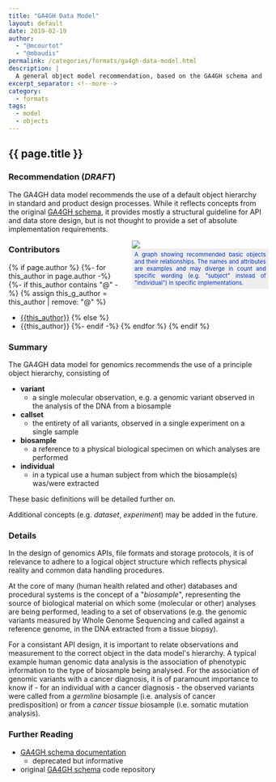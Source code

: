 ```yaml
---
title: "GA4GH Data Model"
layout: default
date: 2019-02-19
author: 
  - "@mcourtot"
  - "@mbaudis"
permalink: /categories/formats/ga4gh-data-model.html
description: |
  A general object model recommendation, based on the GA4GH schema and describing relationships between variants - callsets - biosamples - individuals
excerpt_separator: <!--more-->
category:
  - formats
tags:
  - model
  - objects
---
```


## {{ page.title }}

### Recommendation (_DRAFT_)

The GA4GH data model recommends the use of a default object hierarchy in standard and product design processes. While it reflects concepts from the original [GA4GH schema](https://github.com/ga4gh/ga4gh-schemas/), it provides mostly a structural guideline for API and data store design, but is not thought to provide a set of absolute implementation requirements.

<!--more-->

<div style="display: block; float: right; width: 260px; margin: 0px 0px 15px 15px; ">
  <img src="{{ 'assets' | relative_url }}/img/ga4gh-object-model.png" />
  <div style="display: block; width: 260px; text-align: justify; font-size: 0.8em; color: #03c; background-color: #eee; padding: 5px;">
A graph showing recommended basic objects and their relationships. The names and attributes are examples and may diverge in count and specific wording (e.g. "subject" instead of "individual") in specific implementations.
  </div>
</div>

### Contributors

{% if page.author %}
  {%- for this_author in page.author -%}
    {%- if this_author contains "@" -%}
      {% assign this_g_author = this_author | remove: "@" %}
* [{{this_author}}](https://github.com/{{this_g_author}}/)
    {% else %}
* {{this_author}}
    {%- endif -%}
  {% endfor %}
{% endif %}


### Summary

The GA4GH data model for genomics recommends the use of a principle object hierarchy, consisting of

* __variant__
    - a single molecular observation, e.g. a genomic variant observed in the analysis of the DNA from a biosample
* __callset__
    - the entirety of all variants, observed in a single experiment on a single sample
* __biosample__
    - a reference to a physical biological specimen on which analyses are performed
* __individual__
    - in a typical use a human subject from which the biosample(s) was/were extracted

These basic definitions will be detailed further on.

Additional concepts (e.g. _dataset_, _experiment_) may be added in the future.

### Details

In the design of genomics APIs, file formats and storage protocols, it is of relevance to adhere to a logical object structure which reflects physical reality and common data handling procedures.

At the core of many (human health related and other) databases and procedural systems is the concept of a "_biosample_", representing the source of biological material on which some (molecular or other) analyses are being performed, leading to a set of observations (e.g. the genomic variants measured by Whole Genome Sequencing and called against a reference genome, in the DNA extracted from a tissue biopsy).

For a consistant API design, it is important to relate observations and measurement to the correct object in the data model's hierarchy. A typical example human genomic data analysis is the association of phenotypic information to the type of biosample being analysed. For the association of genomic variants with a cancer diagnosis, it is of paramount importance to know if - for an individual with a cancer diagnosis - the observed variants were called from a _germline_ biosample (i.e. analysis of cancer predisposition) or from a _cancer tissue_ biosample (i.e. somatic mutation analysis).

### Further Reading

* [GA4GH schema documentation](https://ga4gh-schemas.readthedocs.io/en/latest/api/metadata.html)
    - deprecated but informative
* original [GA4GH schema](https://github.com/ga4gh/ga4gh-schemas/) code repository
